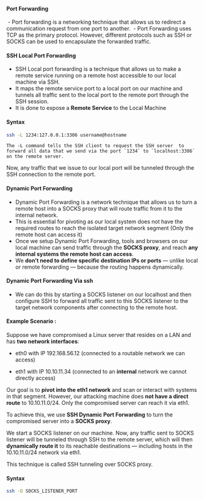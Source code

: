 

#### Port Forwarding

 - Port forwarding is a networking technique that allows us to redirect a communication request from one port to another. 
 - Port Forwarding uses TCP as the primary protocol. However, different protocols such as SSH or SOCKS can be used to encapsulate the forwarded traffic. 





#### SSH Local Port Forwarding


- SSH Local port forwarding is a technique that allows us to make a remote service running on a remote host accessible to our local machine via SSH. 
- It maps the remote service port to a local port on our machine and tunnels all traffic sent to the local port to the remote port through the SSH session. 
- It is done to expose a **Remote Service** to the Local Machine




#### Syntax

```bash
ssh -L 1234:127.0.0.1:3306 username@hostname
```


	The -L command tells the SSH client to request the SSH server  to forward all data that we send via the port `1234` to `localhost:3306` on the remote server. 

Now, any traffic that we issue to our local port will be tunneled through the SSH connection to the remote port.




#### Dynamic Port Forwarding

- Dynamic Port Forwarding is a network technique that allows us to turn a remote host into a SOCKS proxy that will route traffic from it to the internal network.  
- This is essential for pivoting as our local system does not have the required routes to reach the isolated target network segment (Only the remote host can access it)
- Once we setup Dynamic Port Forwarding,  tools and browsers on our local machine can send traffic through the **SOCKS proxy**, and reach **any internal systems the remote host can access**.
- We **don’t need to define specific destination IPs or ports** — unlike local or remote forwarding — because the routing happens dynamically.


#### Dynamic Port Forwarding Via ssh

- We can do this by starting a SOCKS listener on our localhost and then configure SSH to forward all traffic sent to this SOCKS listener to the target network components after connecting to the remote host.



#### Example Scenario : 

Suppose we have compromised a Linux server that resides on a LAN and has **two network interfaces**:

- eth0 with IP 192.168.56.12 (connected to a routable network we can access)
    
- eth1 with IP 10.10.11.34 (connected to an **internal** network we cannot directly access)
    

  
Our goal is to **pivot into the eth1 network** and scan or interact with systems in that segment. However, our attacking machine does **not have a direct route** to 10.10.11.0/24. Only the compromised server can reach it via eth1.

  
To achieve this, we use **SSH Dynamic Port Forwarding** to turn the compromised server into a **SOCKS proxy**.


We start a SOCKS listener on our machine. Now, any traffic sent to SOCKS listener will be tunneled through SSH to the remote server, which will then **dynamically route it** to its reachable destinations — including hosts in the 10.10.11.0/24 network via eth1.


This technique is called SSH tunneling over SOCKS proxy. 



#### Syntax

```bash
ssh -D SOCKS_LISTENER_PORT 
```